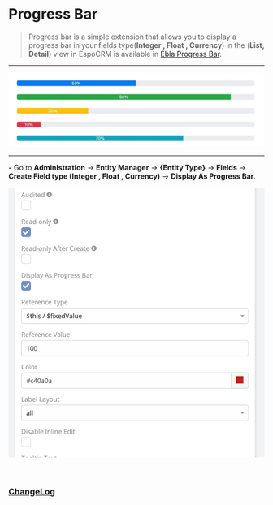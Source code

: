 # Progress Bar <a href="https://www.eblasoft.com.tr/espocrm-extension-page/espocrm-progress-bar" target="_blank" id="ext-version" data-id="644bee41b754077c2"></a>

> Progress bar is a simple extension that allows you to display a progress bar in your fields type(**Integer , Float ,
> Currency**) in the (**List, Detail**)  view in EspoCRM is available
> in [Ebla Progress Bar](https://www.eblasoft.com.tr/espocrm-extension-page/progress-bar).

---

![Progress Bar](../../_static/images/extensions/progress-bar/progress-bar-op.jpg)

---

**-** Go to **Administration** -> **Entity Manager** -> **{Entity Type}** -> **Fields** -> **Create Field type (Integer ,
   Float , Currency)** -> **Display As Progress Bar**.

![Progress Bar](../../_static/images/extensions/progress-bar/progress-bar-op.png)

<br>

### <font color=gray> [ChangeLog](changelog.md) </font>